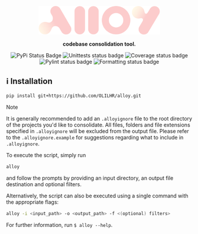 <div align="center">

<img width="65%" src="alloy.svg" alt="alloy">

**codebase consolidation tool.**

![PyPi Status Badge](https://img.shields.io/pypi/v/alloy?labelColor=fff8e7&color=fccccc)
![Unittests status badge](https://github.com/OLILHR/alloy/workflows/Unittests/badge.svg)
![Coverage status badge](https://github.com/OLILHR/alloy/workflows/Coverage/badge.svg)
![Pylint status badge](https://github.com/OLILHR/alloy/workflows/Linting/badge.svg)
![Formatting status badge](https://github.com/OLILHR/alloy/workflows/Formatting/badge.svg)

</div>


## ℹ️ Installation

```sh
pip install git+https://github.com/OLILHR/alloy.git
```

> [!NOTE]
> It is generally recommended to add an `.alloyignore` file to the root directory of the projects you'd like to consolidate.
> All files, folders and file extensions specified in `.alloyignore` will be excluded from the output file.
> Please refer to the `.alloyignore.example` for suggestions regarding what to include in `.alloyignore`.

To execute the script, simply run

```sh
alloy
```

and follow the prompts by providing an input directory, an output file destination and optional filters.

Alternatively, the script can also be executed using a single command with the appropriate flags:  

```sh
alloy -i <input_path> -o <output_path> -f <(optional) filters>
```

For further information, run `$ alloy --help`.
